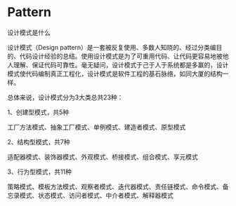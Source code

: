 # Pattern
设计模式是什么

设计模式（Design pattern）是一套被反复使用、多数人知晓的、经过分类编目的、代码设计经验的总结。使用设计模式是为了可重用代码、让代码更容易地被他人理解、保证代码可靠性。毫无疑问，设计模式于己于人于系统都是多赢的，设计模式使代码编制真正工程化，设计模式是软件工程的基石脉络，如同大厦的结构一样。

总体来说，设计模式分为3大类总共23种：

1、创建型模式，共5种

工厂方法模式、抽象工厂模式、单例模式、建造者模式、原型模式

2、结构型模式，共7种

适配器模式、装饰器模式、外观模式、桥接模式、组合模式、享元模式

3、行为型模式，共11种

策略模式、模板方法模式、观察者模式、迭代器模式、责任链模式、命令模式、备忘录模式、状态模式、访问者模式、中介者模式、解释器模式
